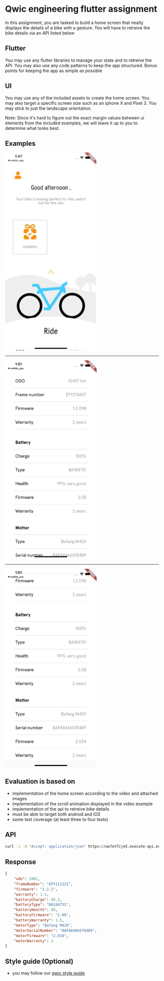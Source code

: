 # Qwic engineering flutter assignment

In this assignment, you are tasked to build a home screen that neatly displays the details of a bike with a gesture. You will have to retreive the bike details via an API listed below

## Flutter
You may use any flutter libraries to manage your state and to retreive the API. You may also use any code patterns to keep the app structured. Bonus points for keeping the app as simple as possible

## UI
You may use any of the included assets to create the home screen. You may also target a specific screen size such as an iphone X and Pixel 3. You may stick to just the landscape orientation.

Note: Since it's hard to figure out the exact margin values between ui elements from the included examples, we will leave it up to you to determine what looks best.

## Examples
<img src="https://github.com/qwicengineering/dev-assignment/blob/dbf2fde1a682aec7169e94b80d83188e54ed9a67/mobile-assignment/bike-details-animation.gif?raw=true" width="300" />

---

<img src="https://github.com/qwicengineering/dev-assignment/blob/main/mobile-assignment/bike-details-1.png?raw=true" width="300" />

---

<img src="https://github.com/qwicengineering/dev-assignment/blob/main/mobile-assignment/bike-details-2.png?raw=true" width="300" />

## Evaluation is based on
* implementation of the home screen according to the video and attached images
* implementation of the scroll animation displayed in the video example
* implementation of the api to retreive bike details
* must be able to target both android and iOS
* some test coverage (at least three to four tests)

## API
```bash
curl -i -H "Accept: application/json" https://we7etfcje5.execute-api.eu-west-1.amazonaws.com/bikeDetails
```

## Response
```json
{
    "odo": 2001,
    "frameNumber": "EFY111222",
    "firmware": "1.2.1",
    "warranty": 1.5,
    "batteryCharge": 99.2,
    "batteryType": "BA184751",
    "batteryHealth": 99,
    "batteryFirmware": "2.08",
    "batteryWarranty": 1.5,
    "motorType": "Bafang M420",
    "motorSerialNumber": "BAFA8466578489",
    "motorFirmware": "2.034",
    "motorWarranty": 2
}
```

## Style guide (Optional)
- you may follow our [qwic style guide](https://github.com/qwicengineering/styleguides)
